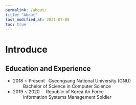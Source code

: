 ```yaml
---
permalink: /about/
title: "About"
last_modified_at: 2021-07-08
toc: true
---
```


# Introduce
## Education and Experience
- 2018 ~ Present &nbsp; Gyeongsang National University (GNU)
<br> &nbsp; &nbsp; &nbsp; &nbsp; Bachelor of Science in Computer Science
- 2019 ~ 2020 &nbsp; &nbsp; Republic of Korea Air Force
<br> &nbsp; &nbsp; &nbsp; &nbsp; Information Systems Management Soldier

